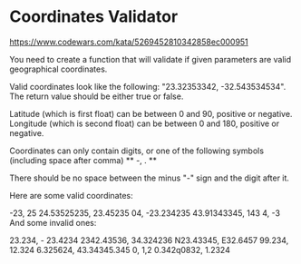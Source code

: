 # Coordinates Validator

https://www.codewars.com/kata/5269452810342858ec000951

You need to create a function that will validate if given parameters are valid geographical coordinates.

Valid coordinates look like the following: "23.32353342, -32.543534534". The return value should be either true or false.

Latitude (which is first float) can be between 0 and 90, positive or negative. Longitude (which is second float) can be between 0 and 180, positive or negative.

Coordinates can only contain digits, or one of the following symbols (including space after comma) ** -, . **

There should be no space between the minus "-" sign and the digit after it.

Here are some valid coordinates:

-23, 25
24.53525235, 23.45235
04, -23.234235
43.91343345, 143
4, -3
And some invalid ones:

23.234, - 23.4234
2342.43536, 34.324236
N23.43345, E32.6457
99.234, 12.324
6.325624, 43.34345.345
0, 1,2
0.342q0832, 1.2324
